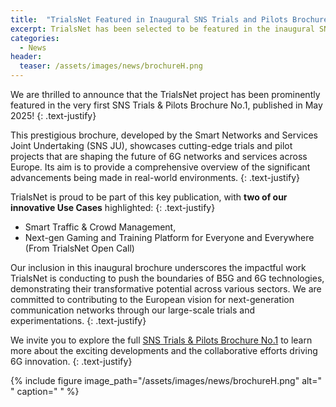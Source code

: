 ```yaml
---
title:  "TrialsNet Featured in Inaugural SNS Trials and Pilots Brochure"
excerpt: TrialsNet has been selected to be featured in the inaugural SNS Trials and Pilots Brochure
categories: 
  - News
header:
  teaser: /assets/images/news/brochureH.png
---
```


We are thrilled to announce that the TrialsNet project has been prominently featured in the very first SNS Trials & Pilots Brochure No.1, published in May 2025!
{: .text-justify}

This prestigious brochure, developed by the Smart Networks and Services Joint Undertaking (SNS JU), showcases cutting-edge trials and pilot projects that are shaping the future of 6G networks and services across Europe. Its aim is to provide a comprehensive overview of the significant advancements being made in real-world environments.
{: .text-justify}

TrialsNet is proud to be part of this key publication, with **two of our innovative Use Cases** highlighted:
{: .text-justify}

- Smart Traffic & Crowd Management,
- Next-gen Gaming and Training Platform for Everyone and Everywhere (From TrialsNet Open Call)

Our inclusion in this inaugural brochure underscores the impactful work TrialsNet is conducting to push the boundaries of B5G and 6G technologies, demonstrating their transformative potential across various sectors. We are committed to contributing to the European vision for next-generation communication networks through our large-scale trials and experimentations.
{: .text-justify}

We invite you to explore the full [SNS Trials & Pilots Brochure No.1](https://smart-networks.europa.eu/wp-content/uploads/2025/06/sns_tps_brochure_may25_final.pdf) to learn more about the exciting developments and the collaborative efforts driving 6G innovation.
{: .text-justify}

{% include figure image_path="/assets/images/news/brochureH.png" alt=" " caption=" " %}



